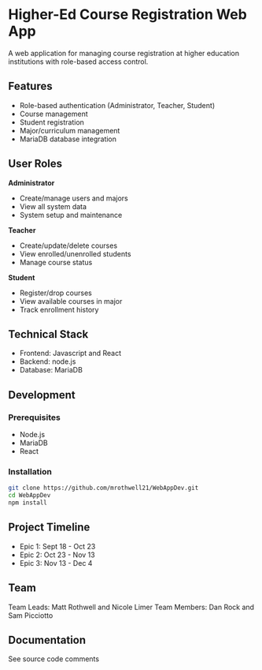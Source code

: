 # Higher-Ed Course Registration Web App

A web application for managing course registration at higher education institutions with role-based access control.

## Features

- Role-based authentication (Administrator, Teacher, Student)
- Course management
- Student registration
- Major/curriculum management
- MariaDB database integration

## User Roles

**Administrator**
- Create/manage users and majors
- View all system data
- System setup and maintenance

**Teacher**
- Create/update/delete courses
- View enrolled/unenrolled students
- Manage course status

**Student**
- Register/drop courses
- View available courses in major
- Track enrollment history

## Technical Stack

- Frontend: Javascript and React
- Backend: node.js
- Database: MariaDB

## Development

### Prerequisites
- Node.js
- MariaDB
- React

### Installation
```bash
git clone https://github.com/mrothwell21/WebAppDev.git
cd WebAppDev
npm install
```

## Project Timeline

- Epic 1: Sept 18 - Oct 23
- Epic 2: Oct 23 - Nov 13
- Epic 3: Nov 13 - Dec 4

## Team

Team Leads: Matt Rothwell and Nicole Limer
Team Members: Dan Rock and Sam Picciotto

## Documentation

See source code comments

